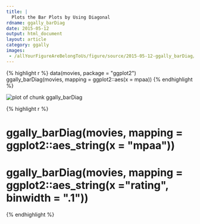 ```yaml
---
title: |
  Plots the Bar Plots by Using Diagonal
rdname: ggally_barDiag
date: 2015-05-12
output: html_document
layout: article
category: ggally
images:
 - /allYourFigureAreBelongToUs/figure/source/2015-05-12-ggally_barDiag//ggally_barDiag-1.png
---
```





{% highlight r %}
data(movies, package = "ggplot2")
ggally_barDiag(movies, mapping = ggplot2::aes(x = mpaa))
{% endhighlight %}

![plot of chunk ggally_barDiag](/allYourFigureAreBelongToUs/figure/source/2015-05-12-ggally_barDiag/ggally_barDiag-1.png) 

{% highlight r %}
# ggally_barDiag(movies, mapping = ggplot2::aes_string(x = "mpaa"))
# ggally_barDiag(movies, mapping = ggplot2::aes_string(x ="rating", binwidth = ".1"))
{% endhighlight %}